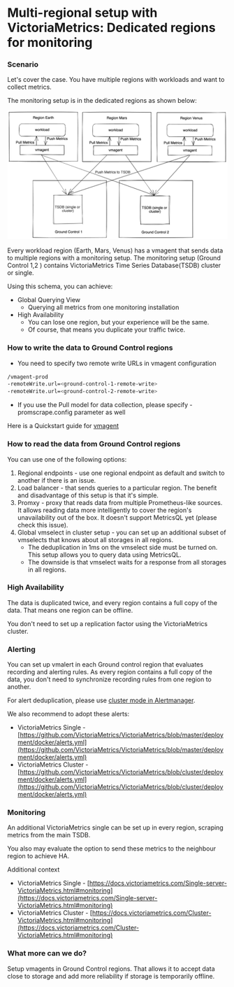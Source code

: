 # Multi-regional setup with VictoriaMetrics: Dedicated regions for monitoring

### Scenario

Let's cover the case. You have multiple regions with workloads and want to collect metrics.

The monitoring setup is in the dedicated regions as shown below:

<p align="center">
  <img src="multi-regional-setup-dedicated-regions.png" width="800" alt="Multi-regional setup with VictoriaMetrics: Dedicated regions for monitoring">
</p>

Every workload region (Earth, Mars, Venus) has a vmagent that sends data to multiple regions with a monitoring setup. The monitoring setup (Ground Control 1,2 ) contains VictoriaMetrics Time Series Database(TSDB) cluster or single.

Using this schema, you can achieve:

* Global Querying View
  * Querying all metrics from one monitoring installation
* High Availability
  * You can lose one region, but your experience will be the same.
  * Of course, that means you duplicate your traffic twice.

### How to write the data to Ground Control regions

* You need to specify two remote write URLs in vmagent configuration

```bash
/vmagent-prod
-remoteWrite.url=<ground-control-1-remote-write>
-remoteWrite.url=<ground-control-2-remote-write>
```

* If you use the Pull model for data collection, please specify -promscrape.config parameter as well

Here is a Quickstart guide for [vmagent](https://docs.victoriametrics.com/vmagent.html#quick-start)

### How to read the data from Ground Control regions

You can use one of the following options:

1. Regional endpoints - use one regional endpoint as default and switch to another if there is an issue.
2. Load balancer - that sends queries to a particular region. The benefit and disadvantage of this setup is that it's simple.
3. Promxy - proxy that reads data from multiple Prometheus-like sources. It allows reading data more intelligently to cover the region's unavailability out of the box. It doesn't support MetricsQL yet (please check this issue).
4. Global vmselect in cluster setup - you can set up an additional subset of vmselects that knows about all storages in all regions.
   *  The deduplication in 1ms on the vmselect side must be turned on. This setup allows you to query data using MetricsQL.
   * The downside is that vmselect waits for a response from all storages in all regions.


### High Availability

The data is duplicated twice, and every region contains a full copy of the data. That means one region can be offline.

You don't need to set up a replication factor using the VictoriaMetrics cluster.

### Alerting

You can set up vmalert in each Ground control region that evaluates recording and alerting rules. As every region contains a full copy of the data, you don't need to synchronize recording rules from one region to another.

For alert deduplication, please use [cluster mode in Alertmanager](https://prometheus.io/docs/alerting/latest/alertmanager/#high-availability).

We also recommend to adopt these alerts:

* VictoriaMetrics Single - [https://github.com/VictoriaMetrics/VictoriaMetrics/blob/master/deployment/docker/alerts.yml](https://github.com/VictoriaMetrics/VictoriaMetrics/blob/master/deployment/docker/alerts.yml)
* VictoriaMetrics Cluster - [https://github.com/VictoriaMetrics/VictoriaMetrics/blob/cluster/deployment/docker/alerts.yml](https://github.com/VictoriaMetrics/VictoriaMetrics/blob/cluster/deployment/docker/alerts.yml)

### Monitoring

An additional VictoriaMetrics single can be set up in every region, scraping metrics from the main TSDB.

You also may evaluate the option to send these metrics to the neighbour region to achieve HA.

Additional context
* VictoriaMetrics Single - [https://docs.victoriametrics.com/Single-server-VictoriaMetrics.html#monitoring](https://docs.victoriametrics.com/Single-server-VictoriaMetrics.html#monitoring)
* VictoriaMetrics Cluster - [https://docs.victoriametrics.com/Cluster-VictoriaMetrics.html#monitoring](https://docs.victoriametrics.com/Cluster-VictoriaMetrics.html#monitoring)


### What more can we do?

Setup vmagents in Ground Control regions. That allows it to accept data close to storage and add more reliability if storage is temporarily offline.
